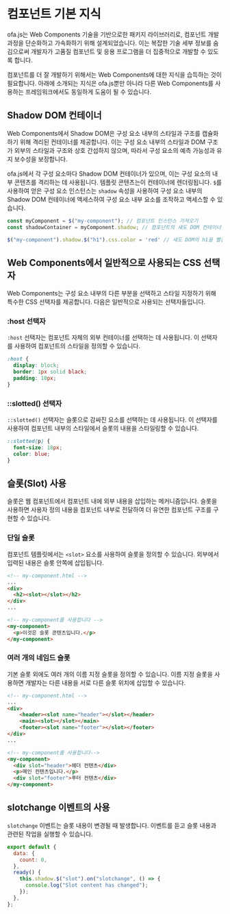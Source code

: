 # 컴포넌트 기본 지식

ofa.js는 Web Components 기술을 기반으로한 패키지 라이브러리로, 컴포넌트 개발 과정을 단순화하고 가속화하기 위해 설계되었습니다. 이는 복잡한 기술 세부 정보를 숨김으로써 개발자가 고품질 컴포넌트 및 응용 프로그램을 더 집중적으로 개발할 수 있도록 합니다.

컴포넌트를 더 잘 개발하기 위해서는 Web Components에 대한 지식을 습득하는 것이 필요합니다. 아래에 소개되는 지식은 ofa.js뿐만 아니라 다른 Web Components를 사용하는 프레임워크에서도 동일하게 도움이 될 수 있습니다.

## Shadow DOM 컨테이너

Web Components에서 Shadow DOM은 구성 요소 내부의 스타일과 구조를 캡슐화하기 위해 격리된 컨테이너를 제공합니다. 이는 구성 요소 내부의 스타일과 DOM 구조가 외부의 스타일과 구조와 상호 간섭하지 않으며, 따라서 구성 요소의 예측 가능성과 유지 보수성을 보장합니다.

ofa.js에서 각 구성 요소마다 Shadow DOM 컨테이너가 있으며, 이는 구성 요소의 내부 콘텐츠를 격리하는 데 사용됩니다. 템플릿 콘텐츠는이 컨테이너에 렌더링됩니다. `$`를 사용하여 얻은 구성 요소 인스턴스는 `shadow` 속성을 사용하여 구성 요소 내부의 Shadow DOM 컨테이너에 액세스하여 구성 요소 내부 요소를 조작하고 액세스할 수 있습니다.

```javascript
const myComponent = $("my-component"); // 컴포넌트 인스턴스 가져오기
const shadowContainer = myComponent.shadow; // 컴포넌트의 섀도 DOM 컨테이너 가져오기

$("my-component").shadow.$("h1").css.color = 'red' // 섀도 DOM의 h1을 빨간색으로 변경합니다.
```

## Web Components에서 일반적으로 사용되는 CSS 선택자

Web Components는 구성 요소 내부의 다른 부분을 선택하고 스타일 지정하기 위해 특수한 CSS 선택자를 제공합니다. 다음은 일반적으로 사용되는 선택자들입니다.

### :host 선택자

`:host` 선택자는 컴포넌트 자체의 외부 컨테이너를 선택하는 데 사용됩니다. 이 선택자를 사용하여 컴포넌트의 스타일을 정의할 수 있습니다.

```css
:host {
  display: block;
  border: 1px solid black;
  padding: 10px;
}
```

### ::slotted() 선택자

`::slotted()` 선택자는 슬롯으로 감싸진 요소를 선택하는 데 사용됩니다. 이 선택자를 사용하여 컴포넌트 내부의 스타일에서 슬롯의 내용을 스타일링할 수 있습니다.

```css
::slotted(p) {
  font-size: 18px;
  color: blue;
}
```

## 슬롯(Slot) 사용

슬롯은 웹 컴포넌트에서 컴포넌트 내에 외부 내용을 삽입하는 메커니즘입니다. 슬롯을 사용하면 사용자 정의 내용을 컴포넌트 내부로 전달하여 더 유연한 컴포넌트 구조를 구현할 수 있습니다.

### 단일 슬롯

컴포넌트 템플릿에서는 `<slot>` 요소를 사용하여 슬롯을 정의할 수 있습니다. 외부에서 입력된 내용은 슬롯 안쪽에 삽입됩니다.

```html
<!-- my-component.html -->
...
<div>
  <h2><slot></slot></h2>
</div>
...
```

```html
<!-- my-component를 사용합니다 -->
<my-component>
  <p>이것은 슬롯 콘텐츠입니다.</p>
</my-component>
```

### 여러 개의 네임드 슬롯

기본 슬롯 외에도 여러 개의 이름 지정 슬롯을 정의할 수 있습니다. 이름 지정 슬롯을 사용하면 개발자는 다른 내용을 서로 다른 슬롯 위치에 삽입할 수 있습니다.

```html
<!-- my-component.html -->
...
<div>
    <header><slot name="header"></slot></header>
    <main><slot></slot></main>
    <footer><slot name="footer"></slot></footer>
</div>
...
```

```html
<!-- my-component를 사용합니다-->
<my-component>
  <div slot="header">헤더 컨텐츠</div>
  <p>메인 컨텐츠입니다.</p>
  <div slot="footer">푸터 컨텐츠</div>
</my-component>
```

## slotchange 이벤트의 사용

`slotchange` 이벤트는 슬롯 내용이 변경될 때 발생합니다. 이벤트를 듣고 슬롯 내용과 관련된 작업을 실행할 수 있습니다.

```javascript
export default {
  data: {
    count: 0,
  },
  ready() {
    this.shadow.$("slot").on("slotchange", () => {
      console.log("Slot content has changed");
    });
  },
};
```